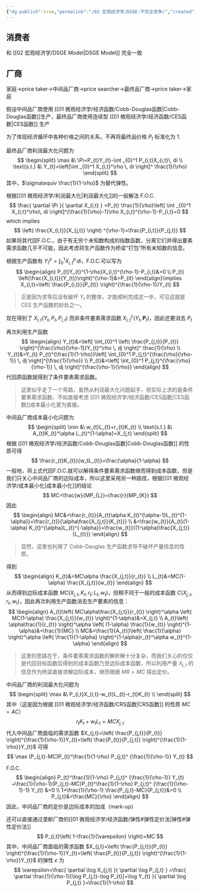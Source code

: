 ```yaml
---
{"dg-publish":true,"permalink":"/02 宏观经济学/DSGE-不完全竞争/","created":"2023-06-18T16:33:14.454+08:00","updated":"2024-06-08T17:38:11.036+08:00"}
---
```


## 消费者

和 [[02 宏观经济学/DSGE Model\|DSGE Model]] 完全一致

## 厂商

家庭→price taker→中间品厂商→price searcher→最终品厂商→price taker→家庭

假设中间品厂商使用 [[01 微观经济学/经济函数/Cobb-Douglas函数\|Cobb-Douglas函数]]生产，最终品厂商使用连续型 [[01 微观经济学/经济函数/CES函数\|CES函数]] 生产

为了体现经济循环中各种价格之间的关系，不再将最终品价格 $P_{t}$ 标准化为 1.

最终品厂商利润最大化问题为
$$
\begin{split}
\max &\ \Pi=P_{t}Y_{t}-\int _{0}^1 P_{i,t}X_{i,t}\, di  \\
\text{s.t.} &\ Y_{t}=\left[\int _{0}^1 X_{i,t}^\rho \, di \right]^ \frac{1}{\rho}
\end{split}
$$
其中，$\sigma\equiv \frac{1}{1-\rho}$ 为替代弹性。

根据[[01 微观经济学/利润最大化\|利润最大化]]的一般解法
F.O.C.
$$
\frac{ \partial \Pi }{ \partial X_{i,t} } =P_{t} \frac{1}{\rho}\left[ \int _{0}^1 X_{i,t}^\rho\, di \right]^{\frac{1}{\rho}-1}\rho X_{i,t}^{\rho-1}-P_{i,t}=0
$$
which implies
$$
\left( \frac{X_{i,t}}{X_{j,t}} \right) ^{\rho-1}=\frac{P_{i,t}}{P_{j,t}}
$$
如果将其代回F.O.C.，由于有无穷个未知数构成的指数函数，分离它们并得出要素需求函数几乎不可能，因此考虑将生产函数作为桥梁“打包”所有未知数的信息。

根据生产函数有 $Y_{t}^\rho=\int _{0}^1 X_{i,t}^\rho \, di$，F.O.C.可以写为
$$
\begin{align}
P_{t}Y_{t}^{1-\rho}X_{i,t}^{\rho-1}-P_{i,t}&=0 \\
P_{t} \left(\frac{X_{i,t}}{Y_{t}}\right)^{\rho-1}&=P_{it}
\end{align}\implies X_{i,t}=\left( \frac{P_{i,t}}{P_{t}} \right)^{\frac{1}{\rho-1}}Y_{t}
$$
> 正是因为求导后没有破坏 $Y_{t}$ 的整体，才能顺利完成这一步，可见这就是 CES 生产函数的妙处之一。

现在得到了 $X_{i,t}(Y_{t},P_{t},P_{i,t})$ 而非条件要素需求函数 $X_{i,t}^c(Y_{t},\mathbf{P}_{t})$，因此还要消去 $P_{t}$

再次利用生产函数
$$
\begin{align}
Y_{t}&=\left[ \int_{0}^1 \left( \frac{P_{j,t}}{P_{t}} \right)^{\frac{\rho}{\rho-1}}Y_{t}^\rho \, dj \right]^ \frac{1}{\rho} \\
Y_{t}&=Y_{t} P_{t}^{\frac{1}{1-\rho}}\left[ \int_{0}^1 P_{j,t}^{\frac{\rho}{\rho-1}} \, dj \right]^{\frac{1}{\rho}}  \\
P_{t}&=\left[ \int_{0}^1 P_{j,t}^{\frac{\rho}{\rho-1}} \, dj  \right]^{\frac{\rho-1}{\rho}}
\end{align}
$$
代回原函数就得到了条件要素需求函数。

> 这里似乎走了一个弯路，虽然从利润最大化问题起手，但实际上求的是条件要素需求函数，不如直接考虑 [[01 微观经济学/经济函数/CES函数\|CES函数]]成本最小化更为直接。

中间品厂商成本最小化问题为
$$
\begin{split}
\min &\ w_{t}L_{t}+r_{t}K_{t} \\
\text{s.t.} &\ A_{t}K_{t}^\alpha L_{t}^{1-\alpha}=X_{j,t}
\end{split}
$$
根据 [[01 微观经济学/经济函数/Cobb-Douglas函数\|Cobb-Douglas函数]] 的性质可得
$$
\frac{r_{t}K_{t}}{w_tL_{t}}=\frac{\alpha}{1-\alpha}
$$
一般地，将上式代回F.O.C.就可以解得条件要素需求函数继而得到成本函数，但是我们只关心中间品厂商的边际成本，所以这里采用另一种路径，根据[[01 微观经济学/成本最小化\|成本最小化]]的结论
$$
MC=\frac{w}{MP_{L}}=\frac{r}{MP_{K}}
$$
因此
$$
\begin{align}
MC&=\frac{r_{t}}{A_{t}\alpha K_{t}^{\alpha-1}L_{t}^{1-\alpha}}=\frac{r_{t}}{\alpha\frac{X_{j,t}}{K_{t}}} \\
&=\frac{w_{t}}{A_{t}(1-\alpha) K_{t}^{\alpha}L_{t}^{-\alpha}}=\frac{w_{t}}{(1-\alpha)\frac{X_{j,t}}{L_{t}}}
\end{align}
$$
> 显然，这里也利用了 Cobb-Dauglas 生产函数求导不破坏产量信息的性质。

得到
$$
\begin{align}
K_{t}&=MC\alpha  \frac{X_{j,t}}{r_{t}} \\
L_{t}&=MC(1-\alpha) \frac{X_{j,t}}{w_{t}}
\end{align}
$$
从而得到边际成本函数 $MC(X_{j,t},K_{t},r_{t};L_{t},w_{t})$，但稍不同于一般的成本函数 $C(X_{j,t},r_{t},w_{t})$，因此再次利用生产函数消去生产要素的信息：
$$
\begin{align}
A_{t}\left( MC\alpha\frac{X_{j,t}}{r_{t}} \right)^\alpha \left( MC(1-\alpha)  \frac{X_{j,t}}{w_{t}} \right)^{1-\alpha}&=X_{j,t}  \\
A_{t}\left( \alpha\frac{1}{r_{t}} \right)^\alpha \left( (1-\alpha)  \frac{1}{w_{t}} \right)^{1-\alpha}&=\frac{1}{MC} \\
MC&=\frac{1}{A_{t}}\left( \frac{1}{\alpha} \right)^\alpha \left( \frac{1}{1-\alpha} \right)^{1-\alpha}r_{t}^\alpha w_{t}^{1-\alpha}
\end{align}
$$
> 这里的思路在于，条件要素需求函数的解析解十分复杂，而我们关心的仅仅是代回目标函数后得到的成本函数乃至边际成本函数，所以利用产量 $X_{j,t}$ 的信息作为桥梁直接求解边际成本，继而根据 $MR=MC$ 得出定价。


中间品厂商的利润最大化问题为
$$
\begin{split}
\max &\ P_{i,t}X_{i,t}-w_{t}L_{t}-r_{t}K_{t} \\
\end{split}
$$
其中（这是因为根据 [[01 微观经济学/经济函数/CRS函数\|CRS函数]] 的性质 $MC=AC$）
$$
r_{t}K_{t}+w_{t}L_{t}=MCX_{j,t}
$$
代入中间品厂商面临的需求函数 $X_{j,t}=\left( \frac{P_{j,t}}{P_{t}} \right)^{\frac{1}{\rho-1}}Y_{t}=\left( \frac{P_{t}}{P_{j,t}} \right)^{\frac{1}{1-\rho}}Y_{t}$ 可得
$$
\max (P_{j,t}-MC)P_{t}^\frac{1}{1-\rho} P_{j,t}^ {\frac{1}{\rho-1}} Y_{t} 
$$

F.O.C.
$$
\begin{align}
P_{t}^\frac{1}{1-\rho} P_{j,t}^ {\frac{1}{\rho-1}} Y_{t} +\frac{1}{\rho-1}(P_{j,t}-MC)P_{t}^\frac{1}{1-\rho} P_{j,t}^ {\frac{1}{\rho-1}-1} Y_{t} &=0  \\
1+\frac{1}{\rho-1} \frac{P_{j,t}-MC}{P_{j,t}}&=0 \\
P_{j,t}&=\frac{MC}{\rho}
\end{align}
$$
因此，中间品厂商的定价是边际成本的加成（mark-up）

还可以直接通过垄断厂商的[[01 微观经济学/经济函数/弹性#弹性定价法\|弹性#弹性定价法]]
$$
P_{i,t}\left( 1-\frac{1}{\varepsilon} \right)=MC
$$
其中，中间品厂商面临的需求函数 $X_{j,t}=\left( \frac{P_{j,t}}{P_{t}} \right)^{\frac{1}{\rho-1}}Y_{t}=\left( \frac{P_{t}}{P_{j,t}} \right)^{\frac{1}{1-\rho}}Y_{t}$ 的弹性 $\varepsilon$ 为
$$
\varepsilon=\frac{ \partial \log X_{j,t} }{ \partial \log P_{j,t} } =\frac{ \partial \frac{1}{\rho-1}[\log P_{j,t}-\log P_{t}]+\log Y_{t} }{ \partial \log P_{j,t} }=\frac{1}{1-\rho}
$$